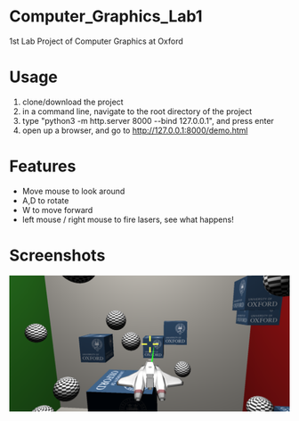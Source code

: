 # Computer_Graphics_Lab1
1st Lab Project of Computer Graphics at Oxford

# Usage
1. clone/download the project
2. in a command line, navigate to the root directory of the project
3. type "python3 -m http.server 8000 --bind 127.0.0.1", and press enter
4. open up a browser, and go to http://127.0.0.1:8000/demo.html


# Features
* Move mouse to look around
* A,D to rotate
* W to move forward
* left mouse / right mouse to fire lasers, see what happens!

# Screenshots
![screen shot](https://raw.githubusercontent.com/AmesingFlank/Computer_Graphics_Lab1/master/Screenshots/Screeshot.png)
